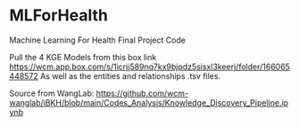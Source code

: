 # MLForHealth
Machine Learning For Health Final Project Code

Pull the 4 KGE Models from this box link https://wcm.app.box.com/s/1icrjj589nq7kx9bjpdz5sisxl3keerj/folder/166065448572
As well as the entities and relationships .tsv files. 

Source from WangLab: https://github.com/wcm-wanglab/iBKH/blob/main/Codes_Analysis/Knowledge_Discovery_Pipeline.ipynb
